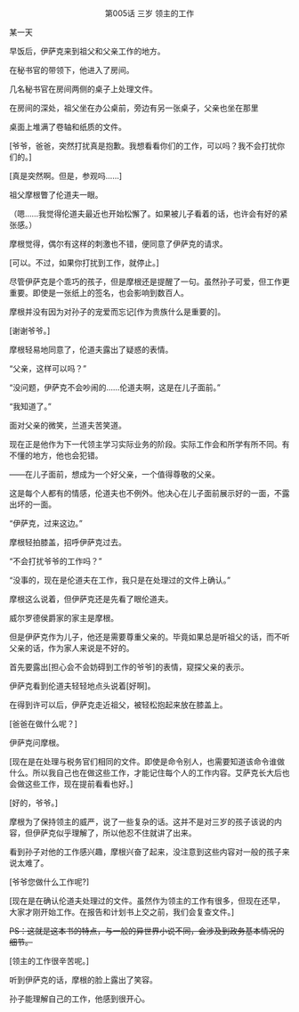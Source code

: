 <center>第005话 三岁 领主的工作</center>  

某一天  

早饭后，伊萨克来到祖父和父亲工作的地方。  

在秘书官的带领下，他进入了房间。

几名秘书官在房间两侧的桌子上处理文件。

在房间的深处，祖父坐在办公桌前，旁边有另一张桌子，父亲也坐在那里

桌面上堆满了卷轴和纸质的文件。  

[爷爷，爸爸，突然打扰真是抱歉。我想看看你们的工作，可以吗？我不会打扰你们的。]  

[真是突然啊。但是，参观吗……]  

祖父摩根瞥了伦道夫一眼。  

（嗯……我觉得伦道夫最近也开始松懈了。如果被儿子看着的话，也许会有好的紧张感。）  

摩根觉得，偶尔有这样的刺激也不错，便同意了伊萨克的请求。  

[可以。不过，如果你打扰到工作，就停止。]  

尽管伊萨克是个乖巧的孩子，但是摩根还是提醒了一句。虽然孙子可爱，但工作更重要。即使是一张纸上的签名，也会影响到数百人。  

摩根并没有因为对孙子的宠爱而忘记[作为贵族什么是重要的]。 

[谢谢爷爷。]

摩根轻易地同意了，伦道夫露出了疑惑的表情。  

“父亲，这样可以吗？”

“没问题，伊萨克不会吵闹的……伦道夫啊，这是在儿子面前。”

“我知道了。”

面对父亲的微笑，兰道夫苦笑道。

现在正是他作为下一代领主学习实际业务的阶段。实际工作会和所学有所不同。有不懂的地方，他也会犯错。

——在儿子面前，想成为一个好父亲，一个值得尊敬的父亲。

这是每个人都有的情感，伦道夫也不例外。他决心在儿子面前展示好的一面，不露出坏的一面。

“伊萨克，过来这边。”

摩根轻拍膝盖，招呼伊萨克过去。

“不会打扰爷爷的工作吗？”

“没事的，现在是伦道夫在工作，我只是在处理过的文件上确认。”

摩根这么说着，但伊萨克还是先看了眼伦道夫。  

威尔罗德侯爵家的家主是摩根。  

但是伊萨克作为儿子，他还是需要尊重父亲的。毕竟如果总是听祖父的话，而不听父亲的话，作为家人来说是不好的。  

首先要露出[担心会不会妨碍到工作的爷爷]的表情，窥探父亲的表示。  

伊萨克看到伦道夫轻轻地点头说着[好啊]。  

在得到许可以后，伊萨克走近祖父，被轻松抱起来放在膝盖上。  

[爸爸在做什么呢？]  

伊萨克问摩根。

[现在是在处理与税务官们相同的文件。即使是命令别人，也需要知道该命令谁做什么。所以我自己也在做这些工作，才能记住每个人的工作内容。艾萨克长大后也会做这些工作，现在提前看看也好。]  

[好的，爷爷。]  

摩根为了保持领主的威严，说了一些复杂的话。这并不是对三岁的孩子该说的内容，但伊萨克似乎理解了，所以他忍不住就讲了出来。

看到孙子对他的工作感兴趣，摩根兴奋了起来，没注意到这些内容对一般的孩子来说太难了。 

[爷爷您做什么工作呢?]  

[现在是在确认伦道夫处理过的文件。虽然作为领主的工作有很多，但现在还早，大家才刚开始工作。在报告和计划书上交之前，我们会复查文件。]  

~~PS：这就是这本书的特点，与一般的异世界小说不同，会涉及到政务基本情况的细节。~~

[领主的工作很辛苦呢。]  

听到伊萨克的话，摩根的脸上露出了笑容。

孙子能理解自己的工作，他感到很开心。  

